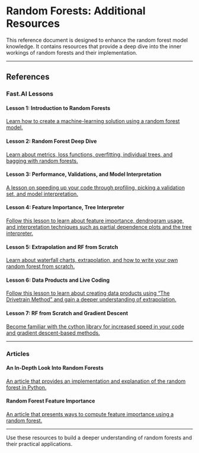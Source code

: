 # Random Forests: Additional Resources


This reference document is designed to enhance the random forest model knowledge. It contains resources that provide a deep dive into the inner workings of random forests and their implementation.

---

## References

### **Fast.AI Lessons**

#### **Lesson 1: Introduction to Random Forests**
[Learn how to create a machine-learning solution using a random forest model.](http://course18.fast.ai/lessonsml1/lesson1.html)

#### **Lesson 2: Random Forest Deep Dive**
[Learn about metrics, loss functions, overfitting, individual trees, and bagging with random forests.](http://course18.fast.ai/lessonsml1/lesson2.html)

#### **Lesson 3: Performance, Validations, and Model Interpretation**
[A lesson on speeding up your code through profiling, picking a validation set, and model interpretation.](http://course18.fast.ai/lessonsml1/lesson3.html)

#### **Lesson 4: Feature Importance, Tree Interpreter**
[Follow this lesson to learn about feature importance, dendrogram usage, and interpretation techniques such as partial dependence plots and the tree interpreter.](https://course18.fast.ai/lessonsml1/lesson4.html)

#### **Lesson 5: Extrapolation and RF from Scratch**
[Learn about waterfall charts, extrapolation, and how to write your own random forest from scratch.](https://course18.fast.ai/lessonsml1/lesson5.html)

#### **Lesson 6: Data Products and Live Coding**
[Follow this lesson to learn about creating data products using “The Drivetrain Method” and gain a deeper understanding of extrapolation.](https://course18.fast.ai/lessonsml1/lesson6.html)

#### **Lesson 7: RF from Scratch and Gradient Descent**
[Become familiar with the cython library for increased speed in your code and gradient descent-based methods.](http://course18.fast.ai/lessonsml1/lesson7.html)

---

### **Articles**

#### **An In-Depth Look Into Random Forests**
[An article that provides an implementation and explanation of the random forest in Python.](https://towardsdatascience.com/an-implementation-and-explanation-of-the-random-forest-in-python-77bf308a9b76)

#### **Random Forest Feature Importance**
[An article that presents ways to compute feature importance using a random forest.](https://mljar.com/blog/feature-importance-in-random-forest/)

---

Use these resources to build a deeper understanding of random forests and their practical applications.

